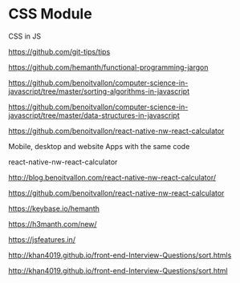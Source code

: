 # CSS Module




CSS in JS





https://github.com/git-tips/tips


https://github.com/hemanth/functional-programming-jargon


https://github.com/benoitvallon/computer-science-in-javascript/tree/master/sorting-algorithms-in-javascript


https://github.com/benoitvallon/computer-science-in-javascript/tree/master/data-structures-in-javascript






https://github.com/benoitvallon/react-native-nw-react-calculator



Mobile, desktop and website Apps with the same code


react-native-nw-react-calculator



http://blog.benoitvallon.com/react-native-nw-react-calculator/


https://github.com/benoitvallon/react-native-nw-react-calculator


https://keybase.io/hemanth

https://h3manth.com/new/

https://jsfeatures.in/



http://khan4019.github.io/front-end-Interview-Questions/sort.htmls


http://khan4019.github.io/front-end-Interview-Questions/sort.html











